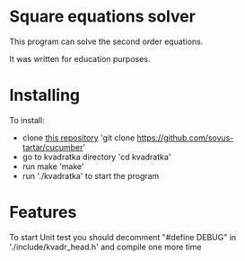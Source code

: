 # Square equations solver
This program can solve the second order equations.

It was written for education purposes.
# Installing
To install:
* clone [this repository](https://github.com/sovus-tartar/cucumber) 'git clone https://github.com/sovus-tartar/cucumber'
* go to kvadratka directory 'cd kvadratka'
* run make 'make'
* run './kvadratka' to start the program
# Features
To start Unit test you should decomment "#define DEBUG" in './include/kvadr_head.h' and compile one more time
   
